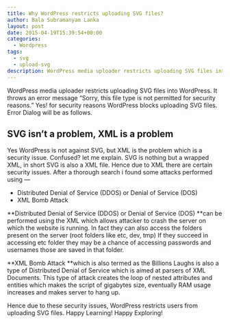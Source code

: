 ```yaml
---
title: Why WordPress restricts uploading SVG files?
author: Bala Subramanyam Lanka
layout: post
date: 2015-04-19T15:39:54+00:00
categories:
  - Wordpress
tags:
  - svg
  - upload-svg
description: WordPress media uploader restricts uploading SVG files into WordPress. It throws an error message &#8220;Sorry, this file type is not permitted for security reasons.
---
```

WordPress media uploader restricts uploading SVG files into WordPress. It throws an error message &#8220;Sorry, this file type is not permitted for security reasons.&#8221; Yes! for security reasons WordPress blocks uploading SVG files. Error Dialog will be as follows.

## SVG isn&#8217;t a problem, XML is a problem

Yes WordPress is not against SVG, but XML is the problem which is a security issue. Confused? let me explain. SVG is nothing but a wrapped XML, in short SVG is also a XML file. Hence due to XML there are certain security issues. After a thorough search i found some attacks performed using &#8212;

  * Distributed Denial of Service (DDOS) or Denial of Service (DOS)
  * XML Bomb Attack

**Distributed Denial of Service (DDOS) or Denial of Service (DOS) **can be performed using the XML which allows attacker to crash the server on which the website is running. In fact they can also access the folders present on the server (root folders like etc, dev, tmp) If they succeed in accessing etc folder they may be a chance of accessing passwords and usernames those are saved in that folder.

**XML Bomb Attack **which is also termed as the Billions Laughs is also a type of Distributed Denial of Service which is aimed at parsers of XML Documents. This type of attack creates the loop of nested attributes and entities which makes the script of gigabytes size, eventually RAM usage increases and makes server to hang up.

Hence due to these security issues, WordPress restricts users from uploading SVG files. Happy Learning! Happy Exploring!